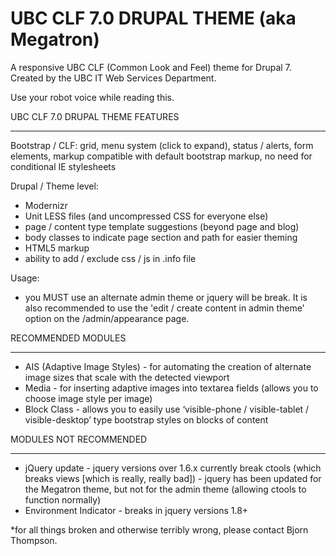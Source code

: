 UBC CLF 7.0 DRUPAL THEME (aka Megatron)
=======================================

A responsive UBC CLF (Common Look and Feel) theme for Drupal 7. Created by the UBC IT Web Services Department.

Use your robot voice while reading this.

UBC CLF 7.0 DRUPAL THEME FEATURES
_________________

Bootstrap / CLF:
grid, menu system (click to expand), status / alerts, form elements, markup compatible with default bootstrap markup, no need for conditional IE stylesheets

Drupal / Theme level:
- Modernizr
- Unit LESS files (and uncompressed CSS for everyone else)
- page / content type template suggestions (beyond page and blog)
- body classes to indicate page section and path for easier theming
- HTML5 markup
- ability to add / exclude css / js in .info file

Usage:
 - you MUST use an alternate admin theme or jquery will be break. It is also recommended to use the 'edit / create content in admin theme' option on the /admin/appearance page.


RECOMMENDED MODULES
___________________

- AIS (Adaptive Image Styles) - for automating the creation of alternate image sizes that scale with the detected viewport
- Media - for inserting adaptive images into textarea fields (allows you to choose image style per image)
- Block Class - allows you to easily use ‘visible-phone / visible-tablet / visible-desktop’ type bootstrap styles on blocks of content


MODULES NOT RECOMMENDED
_______________________

- jQuery update - jquery versions over 1.6.x currently break ctools (which breaks views [which is really, really bad]) - jquery has been updated for the Megatron theme, but not for the admin theme (allowing ctools to function normally)
- Environment Indicator - breaks in jquery versions 1.8+

*for all things broken and otherwise terribly wrong, please contact Bjorn Thompson.
